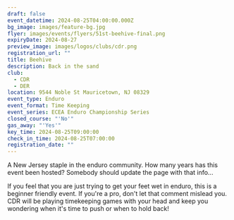 ```yaml
---
draft: false
event_datetime: 2024-08-25T04:00:00.000Z
bg_image: images/feature-bg.jpg
flyer: images/events/flyers/51st-beehive-final.png
expiryDate: 2024-08-27
preview_image: images/logos/clubs/cdr.png
registration_url: ""
title: Beehive
description: Back in the sand
club:
  - CDR
  - DER
location: 9544 Noble St Mauricetown, NJ 08329
event_type: Enduro
event_format: Time Keeping
event_series: ECEA Enduro Championship Series
closed_course: "'No'"
gas_away: "'Yes'"
key_time: 2024-08-25T09:00:00
check_in_time: 2024-08-25T07:00:00
registration_date: ""
---
```


A New Jersey staple in the enduro community. How many years has this event been hosted? Somebody should update the page with that info... 

If you feel that you are just trying to get your feet wet in enduro, this is a beginner friendly event. If you're a pro, don't let that comment mislead you. CDR will be playing timekeeping games with your head and keep you wondering when it's time to push or when to hold back!